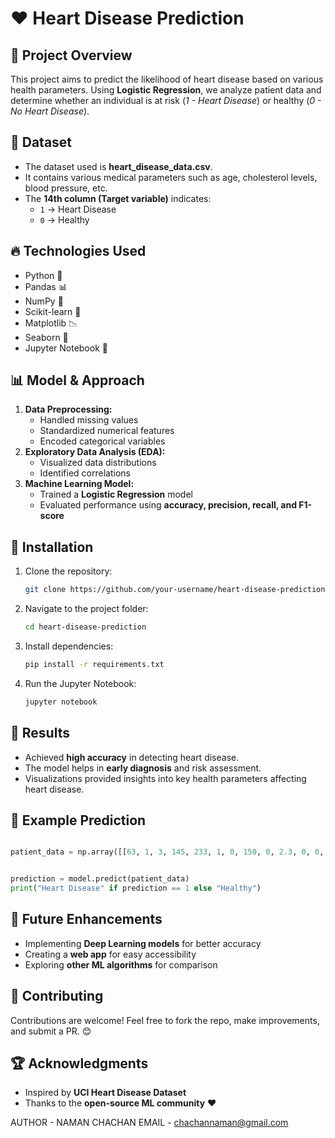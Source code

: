 # ❤️ Heart Disease Prediction

## 📌 Project Overview
This project aims to predict the likelihood of heart disease based on various health parameters. Using **Logistic Regression**, we analyze patient data and determine whether an individual is at risk (*1 - Heart Disease*) or healthy (*0 - No Heart Disease*).

## 📂 Dataset
- The dataset used is **heart_disease_data.csv**.
- It contains various medical parameters such as age, cholesterol levels, blood pressure, etc.
- The **14th column (Target variable)** indicates:
  - `1` → Heart Disease
  - `0` → Healthy

## 🔥 Technologies Used
- Python 🐍
- Pandas 📊
- NumPy 🔢
- Scikit-learn 🤖
- Matplotlib 📉
- Seaborn 🎨
- Jupyter Notebook 📒

## 📊 Model & Approach
1. **Data Preprocessing:**
   - Handled missing values
   - Standardized numerical features
   - Encoded categorical variables
2. **Exploratory Data Analysis (EDA):**
   - Visualized data distributions
   - Identified correlations
3. **Machine Learning Model:**
   - Trained a **Logistic Regression** model
   - Evaluated performance using **accuracy, precision, recall, and F1-score**

## 🚀 Installation
1. Clone the repository:
   ```bash
   git clone https://github.com/your-username/heart-disease-prediction.git
   ```
2. Navigate to the project folder:
   ```bash
   cd heart-disease-prediction
   ```
3. Install dependencies:
   ```bash
   pip install -r requirements.txt
   ```
4. Run the Jupyter Notebook:
   ```bash
   jupyter notebook
   ```

## 📌 Results
- Achieved **high accuracy** in detecting heart disease.
- The model helps in **early diagnosis** and risk assessment.
- Visualizations provided insights into key health parameters affecting heart disease.

## 📌 Example Prediction
```python

patient_data = np.array([[63, 1, 3, 145, 233, 1, 0, 150, 0, 2.3, 0, 0, 1]])


prediction = model.predict(patient_data)
print("Heart Disease" if prediction == 1 else "Healthy")
```

## 🎯 Future Enhancements
- Implementing **Deep Learning models** for better accuracy
- Creating a **web app** for easy accessibility
- Exploring **other ML algorithms** for comparison

## 👏 Contributing
Contributions are welcome! Feel free to fork the repo, make improvements, and submit a PR. 😊

## 🏆 Acknowledgments
- Inspired by **UCI Heart Disease Dataset**
- Thanks to the **open-source ML community** ❤️

AUTHOR - NAMAN CHACHAN
EMAIL - chachannaman@gmail.com
